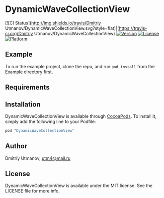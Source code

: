 # DynamicWaveCollectionView

[![CI Status](http://img.shields.io/travis/Dmitriy Utmanov/DynamicWaveCollectionView.svg?style=flat)](https://travis-ci.org/Dmitriy Utmanov/DynamicWaveCollectionView)
[![Version](https://img.shields.io/cocoapods/v/DynamicWaveCollectionView.svg?style=flat)](http://cocoapods.org/pods/DynamicWaveCollectionView)
[![License](https://img.shields.io/cocoapods/l/DynamicWaveCollectionView.svg?style=flat)](http://cocoapods.org/pods/DynamicWaveCollectionView)
[![Platform](https://img.shields.io/cocoapods/p/DynamicWaveCollectionView.svg?style=flat)](http://cocoapods.org/pods/DynamicWaveCollectionView)

## Example

To run the example project, clone the repo, and run `pod install` from the Example directory first.

## Requirements

## Installation

DynamicWaveCollectionView is available through [CocoaPods](http://cocoapods.org). To install
it, simply add the following line to your Podfile:

```ruby
pod "DynamicWaveCollectionView"
```

## Author

Dmitriy Utmanov, utm4@mail.ru

## License

DynamicWaveCollectionView is available under the MIT license. See the LICENSE file for more info.
